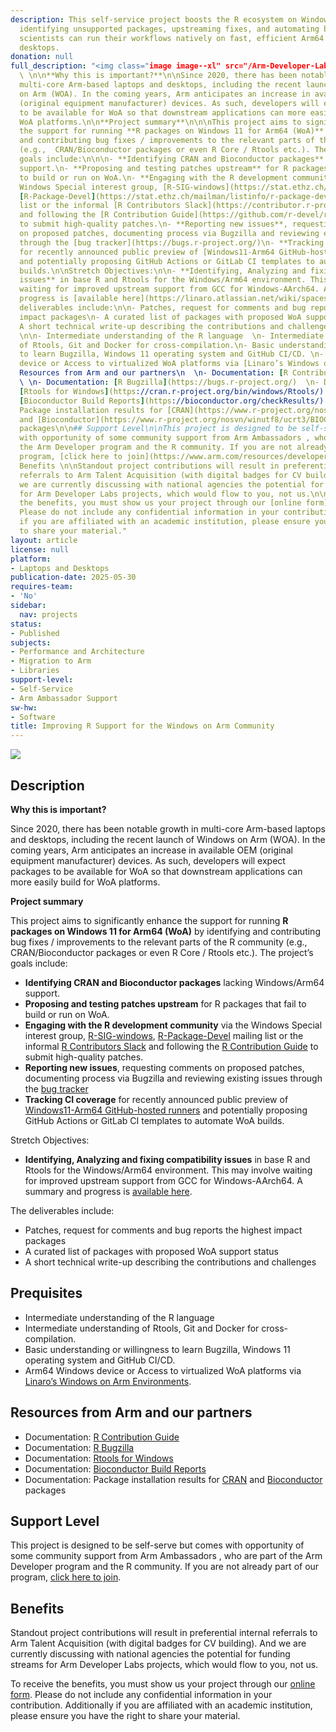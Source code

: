 ```yaml
---
description: This self-service project boosts the R ecosystem on Windows on Arm by
  identifying unsupported packages, upstreaming fixes, and automating builds—so data
  scientists can run their workflows natively on fast, efficient Arm64 laptops and
  desktops.
donation: null
full_description: "<img class="image image--xl" src="/Arm-Developer-Labs/images/Learn_on_Arm_banner.png"/>\n\n\n## Description
  \ \n\n**Why this is important?**\n\nSince 2020, there has been notable growth in
  multi-core Arm-based laptops and desktops, including the recent launch of Windows
  on Arm (WOA). In the coming years, Arm anticipates an increase in available OEM
  (original equipment manufacturer) devices. As such, developers will expect packages
  to be available for WoA so that downstream applications can more easily build for
  WoA platforms.\n\n**Project summary**\n\n\nThis project aims to significantly enhance
  the support for running **R packages on Windows 11 for Arm64 (WoA)** by identifying
  and contributing bug fixes / improvements to the relevant parts of the R community
  (e.g.,  CRAN/Bioconductor packages or even R Core / Rtools etc.). The project’s
  goals include:\n\n\n- **Identifying CRAN and Bioconductor packages** lacking Windows/Arm64
  support.\n- **Proposing and testing patches upstream** for R packages that fail
  to build or run on WoA.\n- **Engaging with the R development community** via the
  Windows Special interest group, [R-SIG-windows](https://stat.ethz.ch/mailman/listinfo/r-sig-windows),
  [R-Package-Devel](https://stat.ethz.ch/mailman/listinfo/r-package-devel) mailing
  list or the informal [R Contributors Slack](https://contributor.r-project.org/slack)
  and following the [R Contribution Guide](https://github.com/r-devel/rdevguide?tab=readme-ov-file)
  to submit high-quality patches.\n- **Reporting new issues**, requesting comments
  on proposed patches, documenting process via Bugzilla and reviewing existing issues
  through the [bug tracker](https://bugs.r-project.org/)\n- **Tracking CI coverage**
  for recently announced public preview of [Windows11-Arm64 GitHub-hosted runners](https://github.blog/changelog/2025-04-14-windows-arm64-hosted-runners-now-available-in-public-preview/)
  and potentially proposing GitHub Actions or GitLab CI templates to automate WoA
  builds.\n\nStretch Objectives:\n\n- **Identifying, Analyzing and fixing compatibility
  issues** in base R and Rtools for the Windows/Arm64 environment. This may involve
  waiting for improved upstream support from GCC for Windows-AArch64. A summary and
  progress is [available here](https://linaro.atlassian.net/wiki/spaces/WOAR/pages/28802842658/MinGW+GNU+Toolchain).\n\nThe
  deliverables include:\n\n- Patches, request for comments and bug reports the highest
  impact packages\n- A curated list of packages with proposed WoA support status\n-
  A short technical write-up describing the contributions and challenges\n\n## Prequisites
  \n\n- Intermediate understanding of the R language  \n- Intermediate understanding
  of Rtools, Git and Docker for cross-compilation.\n- Basic understanding or willingness
  to learn Bugzilla, Windows 11 operating system and GitHub CI/CD. \n- Arm64 Windows
  device or Access to virtualized WoA platforms via [Linaro’s Windows on Arm Environments](https://linaro.atlassian.net/wiki/spaces/WOAR/pages/29005479987/Windows+on+Arm+Environments).\n\n##
  Resources from Arm and our partners\n  \n- Documentation: [R Contribution Guide](https://github.com/r-devel/rdevguide?tab=readme-ov-file)
  \ \n- Documentation: [R Bugzilla](https://bugs.r-project.org/)  \n- Documentation:
  [Rtools for Windows](https://cran.r-project.org/bin/windows/Rtools/)   \n- Documentation:
  [Bioconductor Build Reports](https://bioconductor.org/checkResults/)  \n- Documentation:
  Package installation results for [CRAN](https://www.r-project.org/nosvn/winutf8/ucrt3/CRAN_aarch64/install_out/)
  and [Bioconductor](https://www.r-project.org/nosvn/winutf8/ucrt3/BIOC_aarch64/install_out/)
  packages\n\n## Support Level\n\nThis project is designed to be self-serve but comes
  with opportunity of some community support from Arm Ambassadors , who are part of
  the Arm Developer program and the R community. If you are not already part of our
  program, [click here to join](https://www.arm.com/resources/developer-program?#register).\n\n\n##
  Benefits \n\nStandout project contributions will result in preferential internal
  referrals to Arm Talent Acquisition (with digital badges for CV building).  And
  we are currently discussing with national agencies the potential for funding streams
  for Arm Developer Labs projects, which would flow to you, not us.\n\nTo receive
  the benefits, you must show us your project through our [online form](https://forms.office.com/e/VZnJQLeRhD).
  Please do not include any confidential information in your contribution. Additionally
  if you are affiliated with an academic institution, please ensure you have the right
  to share your material."
layout: article
license: null
platform:
- Laptops and Desktops
publication-date: 2025-05-30
requires-team:
- 'No'
sidebar:
  nav: projects
status:
- Published
subjects:
- Performance and Architecture
- Migration to Arm
- Libraries
support-level:
- Self-Service
- Arm Ambassador Support
sw-hw:
- Software
title: Improving R Support for the Windows on Arm Community
---
```


<img class="image image--xl" src="/Arm-Developer-Labs/images/Learn_on_Arm_banner.png"/>


## Description  

**Why this is important?**

Since 2020, there has been notable growth in multi-core Arm-based laptops and desktops, including the recent launch of Windows on Arm (WOA). In the coming years, Arm anticipates an increase in available OEM (original equipment manufacturer) devices. As such, developers will expect packages to be available for WoA so that downstream applications can more easily build for WoA platforms.

**Project summary**


This project aims to significantly enhance the support for running **R packages on Windows 11 for Arm64 (WoA)** by identifying and contributing bug fixes / improvements to the relevant parts of the R community (e.g.,  CRAN/Bioconductor packages or even R Core / Rtools etc.). The project’s goals include:


- **Identifying CRAN and Bioconductor packages** lacking Windows/Arm64 support.
- **Proposing and testing patches upstream** for R packages that fail to build or run on WoA.
- **Engaging with the R development community** via the Windows Special interest group, [R-SIG-windows](https://stat.ethz.ch/mailman/listinfo/r-sig-windows), [R-Package-Devel](https://stat.ethz.ch/mailman/listinfo/r-package-devel) mailing list or the informal [R Contributors Slack](https://contributor.r-project.org/slack) and following the [R Contribution Guide](https://github.com/r-devel/rdevguide?tab=readme-ov-file) to submit high-quality patches.
- **Reporting new issues**, requesting comments on proposed patches, documenting process via Bugzilla and reviewing existing issues through the [bug tracker](https://bugs.r-project.org/)
- **Tracking CI coverage** for recently announced public preview of [Windows11-Arm64 GitHub-hosted runners](https://github.blog/changelog/2025-04-14-windows-arm64-hosted-runners-now-available-in-public-preview/) and potentially proposing GitHub Actions or GitLab CI templates to automate WoA builds.

Stretch Objectives:

- **Identifying, Analyzing and fixing compatibility issues** in base R and Rtools for the Windows/Arm64 environment. This may involve waiting for improved upstream support from GCC for Windows-AArch64. A summary and progress is [available here](https://linaro.atlassian.net/wiki/spaces/WOAR/pages/28802842658/MinGW+GNU+Toolchain).

The deliverables include:

- Patches, request for comments and bug reports the highest impact packages
- A curated list of packages with proposed WoA support status
- A short technical write-up describing the contributions and challenges

## Prequisites 

- Intermediate understanding of the R language  
- Intermediate understanding of Rtools, Git and Docker for cross-compilation.
- Basic understanding or willingness to learn Bugzilla, Windows 11 operating system and GitHub CI/CD. 
- Arm64 Windows device or Access to virtualized WoA platforms via [Linaro’s Windows on Arm Environments](https://linaro.atlassian.net/wiki/spaces/WOAR/pages/29005479987/Windows+on+Arm+Environments).

## Resources from Arm and our partners
  
- Documentation: [R Contribution Guide](https://github.com/r-devel/rdevguide?tab=readme-ov-file)  
- Documentation: [R Bugzilla](https://bugs.r-project.org/)  
- Documentation: [Rtools for Windows](https://cran.r-project.org/bin/windows/Rtools/)   
- Documentation: [Bioconductor Build Reports](https://bioconductor.org/checkResults/)  
- Documentation: Package installation results for [CRAN](https://www.r-project.org/nosvn/winutf8/ucrt3/CRAN_aarch64/install_out/) and [Bioconductor](https://www.r-project.org/nosvn/winutf8/ucrt3/BIOC_aarch64/install_out/) packages

## Support Level

This project is designed to be self-serve but comes with opportunity of some community support from Arm Ambassadors , who are part of the Arm Developer program and the R community. If you are not already part of our program, [click here to join](https://www.arm.com/resources/developer-program?#register).


## Benefits 

Standout project contributions will result in preferential internal referrals to Arm Talent Acquisition (with digital badges for CV building).  And we are currently discussing with national agencies the potential for funding streams for Arm Developer Labs projects, which would flow to you, not us.

To receive the benefits, you must show us your project through our [online form](https://forms.office.com/e/VZnJQLeRhD). Please do not include any confidential information in your contribution. Additionally if you are affiliated with an academic institution, please ensure you have the right to share your material.